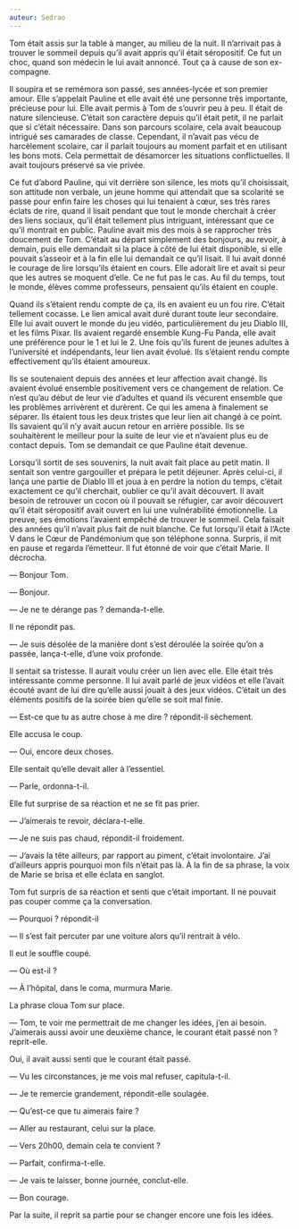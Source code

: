 ```yaml
---
auteur: Sedrao
---
```


Tom était assis sur la table à manger, au milieu de la nuit. Il n’arrivait pas à trouver le sommeil depuis qu’il avait appris qu’il était séropositif. Ce fut un choc, quand son médecin le lui avait annoncé. Tout ça à cause de son ex-compagne.

Il soupira et se remémora son passé, ses années-lycée et son premier amour. Elle s’appelait Pauline et elle avait été une personne très importante, précieuse pour lui. Elle avait permis à Tom de s’ouvrir peu à peu. Il était de nature silencieuse. C’était son caractère depuis qu’il était petit, il ne parlait que si c’était nécessaire. Dans son parcours scolaire, cela avait beaucoup intrigué ses camarades de classe. Cependant, il n’avait pas vécu de harcèlement scolaire, car il parlait toujours au moment parfait et en utilisant les bons mots. Cela permettait de désamorcer les situations conflictuelles. Il avait toujours préservé sa vie privée.

Ce fut d’abord Pauline, qui vit derrière son silence, les mots qu’il choisissait, son attitude non verbale, un jeune homme qui attendait que sa scolarité se passe pour enfin faire les choses qui lui tenaient à cœur, ses très rares éclats de rire, quand il lisait pendant que tout le monde cherchait à créer des liens sociaux, qu’il était tellement plus intriguant, intéressant que ce qu’il montrait en public. Pauline avait mis des mois à se rapprocher très doucement de Tom. C’était au départ simplement des bonjours, au revoir, à demain, puis elle demandait si la place à côté de lui était disponible, si elle pouvait s’asseoir et à la fin elle lui demandait ce qu’il lisait. Il lui avait donné le courage de lire lorsqu’ils étaient en cours. Elle adorait lire et avait si peur que les autres se moquent d’elle. Ce ne fut pas le cas. Au fil du temps, tout le monde, élèves comme professeurs, pensaient qu’ils étaient en couple.

Quand ils s’étaient rendu compte de ça, ils en avaient eu un fou rire. C’était tellement cocasse. Le lien amical avait duré durant toute leur secondaire. Elle lui avait ouvert le monde du jeu vidéo, particulièrement du jeu Diablo III, et les films Pixar. Ils avaient regardé ensemble Kung-Fu Panda, elle avait une préférence pour le 1 et lui le 2. Une fois qu’ils furent de jeunes adultes à l’université et indépendants, leur lien avait évolué. Ils s’étaient rendu compte effectivement qu’ils étaient amoureux.

Ils se soutenaient depuis des années et leur affection avait changé. Ils avaient évolué ensemble positivement vers ce changement de relation. Ce n’est qu’au début de leur vie d’adultes et quand ils vécurent ensemble que les problèmes arrivèrent et durèrent. Ce qui les amena à finalement se séparer. Ils étaient tous les deux tristes que leur lien ait changé à ce point. Ils savaient qu’il n’y avait aucun retour en arrière possible. Ils se souhaitèrent le meilleur pour la suite de leur vie et n’avaient plus eu de contact depuis. Tom se demandait ce que Pauline était devenue.



Lorsqu’il sortit de ses souvenirs, la nuit avait fait place au petit matin. Il sentait son ventre gargouiller et prépara le petit déjeuner. Après celui-ci, il lança une partie de Diablo III et joua à en perdre la notion du temps, c’était exactement ce qu’il cherchait, oublier ce qu’il avait découvert. Il avait besoin de retrouver un cocon où il pouvait se réfugier, car avoir découvert qu’il était séropositif avait ouvert en lui une vulnérabilité émotionnelle. La preuve, ses émotions l’avaient empêché de trouver le sommeil. Cela faisait des années qu’il n’avait plus fait de nuit blanche. Ce fut lorsqu’il était à l’Acte V dans le Cœur de Pandémonium que son téléphone sonna. Surpris, il mit en pause et regarda l’émetteur. Il fut étonné de voir que c’était Marie. Il décrocha.

— Bonjour Tom.

— Bonjour.

— Je ne te dérange pas ? demanda-t-elle.

Il ne répondit pas.

— Je suis désolée de la manière dont s’est déroulée la soirée qu’on a passée, lança-t-elle, d’une voix profonde.

Il sentait sa tristesse. Il aurait voulu créer un lien avec elle. Elle était très intéressante comme personne. Il lui avait parlé de jeux vidéos et elle l’avait écouté avant de lui dire qu’elle aussi jouait à des jeux vidéos. C’était un des éléments positifs de la soirée bien qu’elle se soit mal finie.

— Est-ce que tu as autre chose à me dire ? répondit-il sèchement.

Elle accusa le coup.

— Oui, encore deux choses.

Elle sentait qu’elle devait aller à l’essentiel.

— Parle, ordonna-t-il.

Elle fut surprise de sa réaction et ne se fit pas prier.

— J’aimerais te revoir, déclara-t-elle.

— Je ne suis pas chaud, répondit-il froidement.

— J’avais la tête ailleurs, par rapport au piment, c’était involontaire. J’ai d’ailleurs appris pourquoi mon fils n’était pas là. À la fin de sa phrase, la voix de Marie se brisa et elle éclata en sanglot.

Tom fut surpris de sa réaction et senti que c’était important. Il ne pouvait pas couper comme ça la conversation.

— Pourquoi ? répondit-il

— Il s’est fait percuter par une voiture alors qu’il rentrait à vélo.

Il eut le souffle coupé.

— Où est-il ?

— À l’hôpital, dans le coma, murmura Marie.

La phrase cloua Tom sur place.

— Tom, te voir me permettrait de me changer les idées, j’en ai besoin. J’aimerais aussi avoir une deuxième chance, le courant était passé non ? reprit-elle.

Oui, il avait aussi senti que le courant était passé.

— Vu les circonstances, je me vois mal refuser, capitula-t-il.

— Je te remercie grandement, répondit-elle soulagée.

— Qu’est-ce que tu aimerais faire ?

— Aller au restaurant, celui sur la place.

— Vers 20h00, demain cela te convient ?

— Parfait, confirma-t-elle.

— Je vais te laisser, bonne journée, conclut-elle.

— Bon courage.

Par la suite, il reprit sa partie pour se changer encore une fois les idées.

